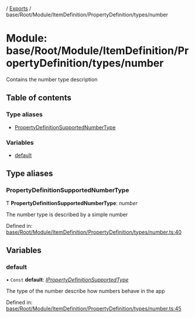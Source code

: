 [](../README.md) / [Exports](../modules.md) / base/Root/Module/ItemDefinition/PropertyDefinition/types/number

# Module: base/Root/Module/ItemDefinition/PropertyDefinition/types/number

Contains the number type description

## Table of contents

### Type aliases

- [PropertyDefinitionSupportedNumberType](base_root_module_itemdefinition_propertydefinition_types_number.md#propertydefinitionsupportednumbertype)

### Variables

- [default](base_root_module_itemdefinition_propertydefinition_types_number.md#default)

## Type aliases

### PropertyDefinitionSupportedNumberType

Ƭ **PropertyDefinitionSupportedNumberType**: *number*

The number type is described by a simple number

Defined in: [base/Root/Module/ItemDefinition/PropertyDefinition/types/number.ts:40](https://github.com/onzag/itemize/blob/28218320/base/Root/Module/ItemDefinition/PropertyDefinition/types/number.ts#L40)

## Variables

### default

• `Const` **default**: [*IPropertyDefinitionSupportedType*](../interfaces/base_root_module_itemdefinition_propertydefinition_types.ipropertydefinitionsupportedtype.md)

The type of the number describe how numbers behave in the app

Defined in: [base/Root/Module/ItemDefinition/PropertyDefinition/types/number.ts:45](https://github.com/onzag/itemize/blob/28218320/base/Root/Module/ItemDefinition/PropertyDefinition/types/number.ts#L45)
